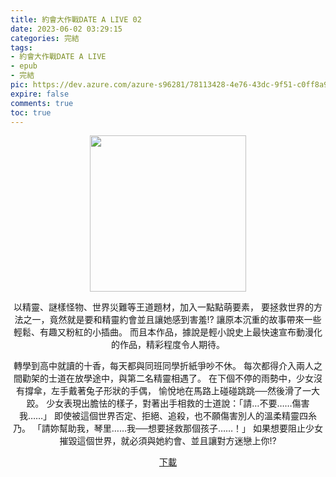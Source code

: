 ```yaml
---
title: 約會大作戰DATE A LIVE 02
date: 2023-06-02 03:29:15
categories: 完結
tags:
- 約會大作戰DATE A LIVE
- epub
- 完結
pic: https://dev.azure.com/azure-s96281/78113428-4e76-43dc-9f51-c0ff8a913055/_apis/git/repositories/a379171b-de46-4c10-9b0d-00da23959885/items?path=/Epub%20Cover/%E7%B4%84%E6%9C%83%E5%A4%A7%E4%BD%9C%E6%88%B0DATE%20A%20LIVE-02.jpg&versionDescriptor%5BversionOptions%5D=0&versionDescriptor%5BversionType%5D=0&versionDescriptor%5Bversion%5D=main&resolveLfs=true&%24format=octetStream&api-version=5.0
expire: false
comments: true
toc: true
---
```


<div style="text-align:center" class="kratos-post-content">

<img width="250px" src="https://dev.azure.com/azure-s96281/78113428-4e76-43dc-9f51-c0ff8a913055/_apis/git/repositories/a379171b-de46-4c10-9b0d-00da23959885/items?path=/Epub%20Cover/%E7%B4%84%E6%9C%83%E5%A4%A7%E4%BD%9C%E6%88%B0DATE%20A%20LIVE-02.jpg&versionDescriptor%5BversionOptions%5D=0&versionDescriptor%5BversionType%5D=0&versionDescriptor%5Bversion%5D=main&resolveLfs=true&%24format=octetStream&api-version=5.0">

<p>
以精靈、謎樣怪物、世界災難等王道題材，加入一點點萌要素，
要拯救世界的方法之一，竟然就是要和精靈約會並且讓她感到害羞!?
讓原本沉重的故事帶來一些輕鬆、有趣又粉紅的小插曲。
而且本作品，據說是輕小說史上最快速宣布動漫化的作品，精彩程度令人期待。


轉學到高中就讀的十香，每天都與同班同學折紙爭吵不休。
每次都得介入兩人之間勸架的士道在放學途中，與第二名精靈相遇了。
在下個不停的雨勢中，少女沒有撐傘，左手戴著兔子形狀的手偶，
愉悅地在馬路上碰碰跳跳──然後滑了一大跤。
少女表現出膽怯的樣子，對著出手相救的士道說：「請…不要……傷害我……」
即使被這個世界否定、拒絕、追殺，也不願傷害別人的溫柔精靈四糸乃。
「請妳幫助我，琴里……我──想要拯救那個孩子……！」
如果想要阻止少女摧毀這個世界，就必須與她約會、並且讓對方迷戀上你!?
</p>

<p>
<a href="https://epubdatabase.azurewebsites.net/EBOOKS/EPUB/完結/約會大作戰/本傳/DATE%20A%20LIVE%20%E7%B4%84%E6%9C%83%E5%A4%A7%E4%BD%9C%E6%88%B02%20%E6%89%8B%E5%81%B6%E5%A5%B3%E5%9B%9B%E7%B3%B8%E4%B9%83.epub?download=1">下載</a>
</p>

</div>

